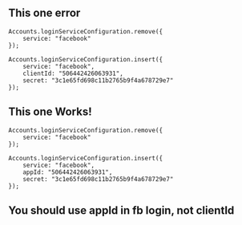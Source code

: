 ## This one error
	Accounts.loginServiceConfiguration.remove({
		service: "facebook"
	});

	Accounts.loginServiceConfiguration.insert({
		service: "facebook",
		clientId: "506442426063931",
		secret: "3c1e65fd698c11b2765b9f4a678729e7"
	});

## This one Works!
	Accounts.loginServiceConfiguration.remove({
		service: "facebook"
	});

	Accounts.loginServiceConfiguration.insert({
		service: "facebook",
		appId: "506442426063931",
		secret: "3c1e65fd698c11b2765b9f4a678729e7"
	});

## You should use appId in fb login, not clientId